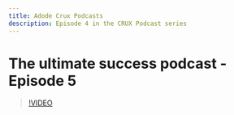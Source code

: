 ```yaml
---
title: Adode Crux Podcasts
description: Episode 4 in the CRUX Podcast series
---
```

# The ultimate success podcast - Episode 5

>[!VIDEO](https://video.tv.adobe.com/v/3428867?quality=12learn=on)
